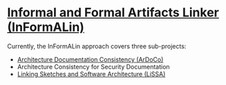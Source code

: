 # [Informal and Formal Artifacts Linker (InFormALin)](https://github.com/InFormALin)
Currently, the InFormALin approach covers three sub-projects:

* [Architecture Documentation Consistency (ArDoCo)](https://ardoco.github.io/)
* Architecture Consistency for Security Documentation
* [Linking Sketches and Software Architecture (LiSSA)](https://lissa-approach.github.io/)
